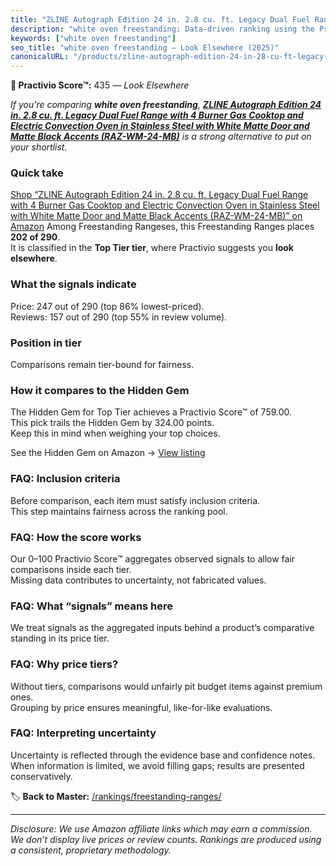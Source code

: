 ```yaml
---
title: "ZLINE Autograph Edition 24 in. 2.8 cu. ft. Legacy Dual Fuel Range with 4 Burner Gas Cooktop and Electric Convection Oven in Stainless Steel with White Matte Door and Matte Black Accents (RAZ-WM-24-MB)"
description: "white oven freestanding: Data-driven ranking using the Practivio Score™. Positioned by quality, value, demand, findability, momentum."
keywords: ["white oven freestanding"]
seo_title: "white oven freestanding — Look Elsewhere (2025)"
canonicalURL: "/products/zline-autograph-edition-24-in-28-cu-ft-legacy-dual-fuel-range-with-4-burner-gas-cooktop-and-electric-convection-oven-in-stainless-steel-with-white-matte-door-and-matte-black-accents-raz-wm-24-mb-B09BBRQWK9/"
---
```


**🚫 Practivio Score™:** 435 — _Look Elsewhere_


*If you're comparing **white oven freestanding**, **[ZLINE Autograph Edition 24 in. 2.8 cu. ft. Legacy Dual Fuel Range with 4 Burner Gas Cooktop and Electric Convection Oven in Stainless Steel with White Matte Door and Matte Black Accents (RAZ-WM-24-MB)](https://www.amazon.com/dp/B09BBRQWK9?tag=practivio-20)** is a strong alternative to put on your shortlist.*
### Quick take
[Shop “ZLINE Autograph Edition 24 in. 2.8 cu. ft. Legacy Dual Fuel Range with 4 Burner Gas Cooktop and Electric Convection Oven in Stainless Steel with White Matte Door and Matte Black Accents (RAZ-WM-24-MB)” on Amazon](https://www.amazon.com/dp/B09BBRQWK9?tag=practivio-20)
Among Freestanding Rangeses, this Freestanding Ranges places **202 of 290**.  
It is classified in the **Top Tier tier**, where Practivio suggests you **look elsewhere**.

### What the signals indicate
Price: 247 out of 290 (top 86% lowest-priced).  
Reviews: 157 out of 290 (top 55% in review volume).  

### Position in tier
Comparisons remain tier-bound for fairness.

### How it compares to the Hidden Gem
The Hidden Gem for Top Tier achieves a Practivio Score™ of 759.00.  
This pick trails the Hidden Gem by 324.00 points.  
Keep this in mind when weighing your top choices.  

See the Hidden Gem on Amazon → [View listing](https://www.amazon.com/dp/B07MYBQKDX?tag=practivio-20)

### FAQ: Inclusion criteria
Before comparison, each item must satisfy inclusion criteria.  
This step maintains fairness across the ranking pool.

### FAQ: How the score works
Our 0–100 Practivio Score™ aggregates observed signals to allow fair comparisons inside each tier.  
Missing data contributes to uncertainty, not fabricated values.

### FAQ: What “signals” means here
We treat signals as the aggregated inputs behind a product’s comparative standing in its price tier.

### FAQ: Why price tiers?
Without tiers, comparisons would unfairly pit budget items against premium ones.  
Grouping by price ensures meaningful, like-for-like evaluations.

### FAQ: Interpreting uncertainty
Uncertainty is reflected through the evidence base and confidence notes.  
When information is limited, we avoid filling gaps; results are presented conservatively.


🏷️ **Back to Master:** [/rankings/freestanding-ranges/](/rankings/freestanding-ranges/)

---
_Disclosure: We use Amazon affiliate links which may earn a commission. We don’t display live prices or review counts. Rankings are produced using a consistent, proprietary methodology._

